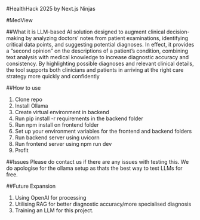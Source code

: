 #HealthHack 2025 by Next.js Ninjas

#MedView

##What it is
 LLM-based AI solution designed to augment clinical decision-making by analyzing doctors’ notes from patient examinations, 
 identifying critical data points, and suggesting potential diagnoses. In effect, it provides a “second opinion” on the descriptions 
 of a patient’s condition, combining text analysis with medical knowledge to increase diagnostic accuracy and consistency. 
 By highlighting possible diagnoses and relevant clinical details, the tool supports both clinicians and patients in arriving 
 at the right care strategy more quickly and confidently

##How to use
1. Clone repo
2. Install Ollama
3. Create virtual environment in backend
4. Run pip install -r requirements in the backend folder
5. Run npm install on frontend folder
6. Set up your environment variables for the frontend and backend folders
7. Run backend server using uvicorn
8. Run frontend server using npm run dev
9. Profit

##Issues
Please do contact us if there are any issues with testing this. We do apologise for the ollama setup as thats the best way to test LLMs for free. 

##Future Expansion
1. Using OpenAI for processing
2. Utilising RAG for better diagnostic accuracy/more specialised diagnosis
3. Training an LLM for this project.
